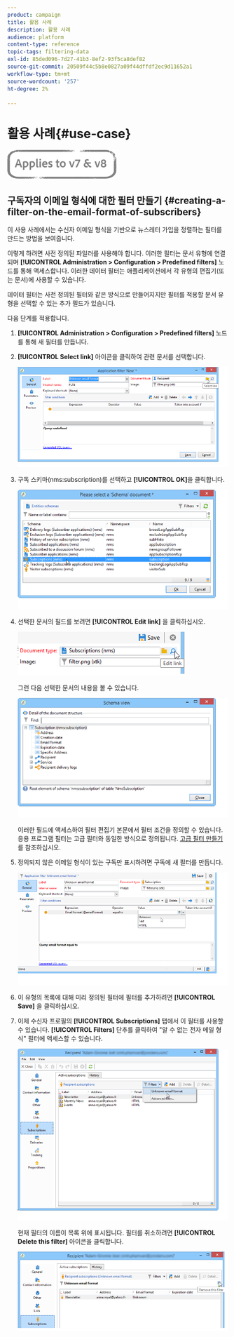 ```yaml
---
product: campaign
title: 활용 사례
description: 활용 사례
audience: platform
content-type: reference
topic-tags: filtering-data
exl-id: 85ded096-7d27-41b3-8ef2-93f5ca8def82
source-git-commit: 20509f44c5b8e0827a09f44dffdf2ec9d11652a1
workflow-type: tm+mt
source-wordcount: '257'
ht-degree: 2%

---
```


# 활용 사례{#use-case}

![](../../assets/common.svg)

## 구독자의 이메일 형식에 대한 필터 만들기 {#creating-a-filter-on-the-email-format-of-subscribers}

이 사용 사례에서는 수신자 이메일 형식을 기반으로 뉴스레터 가입을 정렬하는 필터를 만드는 방법을 보여줍니다.

이렇게 하려면 사전 정의된 파일러를 사용해야 합니다. 이러한 필터는 문서 유형에 연결되며 **[!UICONTROL Administration > Configuration > Predefined filters]** 노드를 통해 액세스합니다. 이러한 데이터 필터는 애플리케이션에서 각 유형의 편집기(또는 문서)에 사용할 수 있습니다.

데이터 필터는 사전 정의된 필터와 같은 방식으로 만들어지지만 필터를 적용할 문서 유형을 선택할 수 있는 추가 필드가 있습니다.

다음 단계를 적용합니다.

1. **[!UICONTROL Administration > Configuration > Predefined filters]** 노드를 통해 새 필터를 만듭니다.
1. **[!UICONTROL Select link]** 아이콘을 클릭하여 관련 문서를 선택합니다.

   ![](assets/s_ncs_user_filter_choose_schema.png)

1. 구독 스키마(nms:subscription)를 선택하고 **[!UICONTROL OK]**&#x200B;을 클릭합니다.

   ![](assets/s_ncs_user_filter_select_schema.png)

1. 선택한 문서의 필드를 보려면 **[!UICONTROL Edit link]** 을 클릭하십시오.

   ![](assets/s_ncs_user_filter_edit_schema.png)

   그런 다음 선택한 문서의 내용을 볼 수 있습니다.

   ![](assets/s_ncs_user_filter_view_schema.png)

   이러한 필드에 액세스하여 필터 편집기 본문에서 필터 조건을 정의할 수 있습니다. 응용 프로그램 필터는 고급 필터와 동일한 방식으로 정의됩니다. [고급 필터 만들기](../../platform/using/creating-filters.md#creating-an-advanced-filter)를 참조하십시오.

1. 정의되지 않은 이메일 형식이 있는 구독만 표시하려면 구독에 새 필터를 만듭니다.

   ![](assets/s_ncs_user_filter_parameters.png)

1. 이 유형의 목록에 대해 미리 정의된 필터에 필터를 추가하려면 **[!UICONTROL Save]** 을 클릭하십시오.
1. 이제 수신자 프로필의 **[!UICONTROL Subscriptions]** 탭에서 이 필터를 사용할 수 있습니다. **[!UICONTROL Filters]** 단추를 클릭하여 &quot;알 수 없는 전자 메일 형식&quot; 필터에 액세스할 수 있습니다.

   ![](assets/s_ncs_user_filter_on_events.png)

   현재 필터의 이름이 목록 위에 표시됩니다. 필터를 취소하려면 **[!UICONTROL Delete this filter]** 아이콘을 클릭합니다.

   ![](assets/s_ncs_user_filter_on_subscriptions.png)
